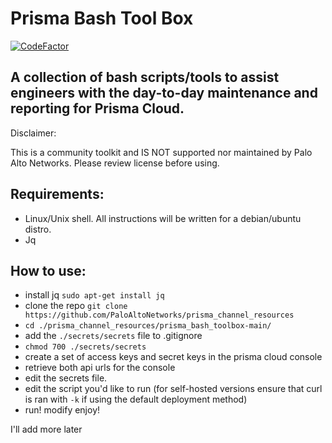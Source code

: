 # Prisma Bash Tool Box
[![CodeFactor](https://www.codefactor.io/repository/github/kyle9021/prisma_bash_toolbox/badge)](https://www.codefactor.io/repository/github/kyle9021/prisma_bash_toolbox)


## A collection of bash scripts/tools to assist engineers with the day-to-day maintenance and reporting for Prisma Cloud. 

Disclaimer:

This is a community toolkit and IS NOT supported nor maintained by Palo Alto Networks. Please review license before using. 


## Requirements:

* Linux/Unix shell. All instructions will be written for a debian/ubuntu distro. 
* Jq

## How to use:

* install jq `sudo apt-get install jq`
* clone the repo `git clone https://github.com/PaloAltoNetworks/prisma_channel_resources`
* `cd ./prisma_channel_resources/prisma_bash_toolbox-main/`
* add the `./secrets/secrets` file to .gitignore
* `chmod 700 ./secrets/secrets`
* create a set of access keys and secret keys in the prisma cloud console
* retrieve both api urls for the console
* edit the secrets file.
* edit the script you'd like to run (for self-hosted versions ensure that curl is ran with `-k` if using the default deployment method)
* run! modify enjoy!


I'll add more later


